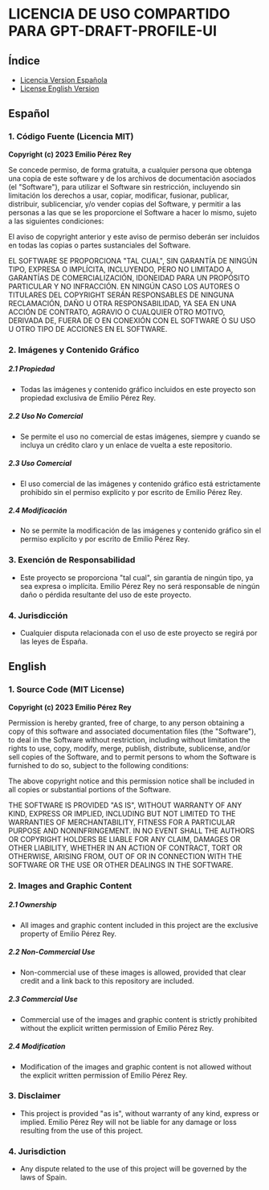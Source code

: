 # LICENCIA DE USO COMPARTIDO PARA GPT-DRAFT-PROFILE-UI

## Índice
- [Licencia Version Española](#español)
- [License English Version](#english)

## Español

### 1. Código Fuente (Licencia MIT)

**Copyright (c) 2023 Emilio Pérez Rey**

Se concede permiso, de forma gratuita, a cualquier persona que obtenga una copia de este software y de los archivos de documentación asociados (el "Software"), para utilizar el Software sin restricción, incluyendo sin limitación los derechos a usar, copiar, modificar, fusionar, publicar, distribuir, sublicenciar, y/o vender copias del Software, y permitir a las personas a las que se les proporcione el Software a hacer lo mismo, sujeto a las siguientes condiciones:

El aviso de copyright anterior y este aviso de permiso deberán ser incluidos en todas las copias o partes sustanciales del Software.

EL SOFTWARE SE PROPORCIONA "TAL CUAL", SIN GARANTÍA DE NINGÚN TIPO, EXPRESA O IMPLÍCITA, INCLUYENDO, PERO NO LIMITADO A, GARANTÍAS DE COMERCIALIZACIÓN, IDONEIDAD PARA UN PROPÓSITO PARTICULAR Y NO INFRACCIÓN. EN NINGÚN CASO LOS AUTORES O TITULARES DEL COPYRIGHT SERÁN RESPONSABLES DE NINGUNA RECLAMACIÓN, DAÑO U OTRA RESPONSABILIDAD, YA SEA EN UNA ACCIÓN DE CONTRATO, AGRAVIO O CUALQUIER OTRO MOTIVO, DERIVADA DE, FUERA DE O EN CONEXIÓN CON EL SOFTWARE O SU USO U OTRO TIPO DE ACCIONES EN EL SOFTWARE.

### 2. Imágenes y Contenido Gráfico

##### 2.1 Propiedad
- Todas las imágenes y contenido gráfico incluidos en este proyecto son propiedad exclusiva de Emilio Pérez Rey.

##### 2.2 Uso No Comercial
- Se permite el uso no comercial de estas imágenes, siempre y cuando se incluya un crédito claro y un enlace de vuelta a este repositorio.

##### 2.3 Uso Comercial
- El uso comercial de las imágenes y contenido gráfico está estrictamente prohibido sin el permiso explícito y por escrito de Emilio Pérez Rey.

##### 2.4 Modificación
- No se permite la modificación de las imágenes y contenido gráfico sin el permiso explícito y por escrito de Emilio Pérez Rey.

### 3. Exención de Responsabilidad

- Este proyecto se proporciona "tal cual", sin garantía de ningún tipo, ya sea expresa o implícita. Emilio Pérez Rey no será responsable de ningún daño o pérdida resultante del uso de este proyecto.

### 4. Jurisdicción

- Cualquier disputa relacionada con el uso de este proyecto se regirá por las leyes de España.

## English

### 1. Source Code (MIT License)

**Copyright (c) 2023 Emilio Pérez Rey**

Permission is hereby granted, free of charge, to any person obtaining a copy of this software and associated documentation files (the "Software"), to deal in the Software without restriction, including without limitation the rights to use, copy, modify, merge, publish, distribute, sublicense, and/or sell copies of the Software, and to permit persons to whom the Software is furnished to do so, subject to the following conditions:

The above copyright notice and this permission notice shall be included in all copies or substantial portions of the Software.

THE SOFTWARE IS PROVIDED "AS IS", WITHOUT WARRANTY OF ANY KIND, EXPRESS OR IMPLIED, INCLUDING BUT NOT LIMITED TO THE WARRANTIES OF MERCHANTABILITY, FITNESS FOR A PARTICULAR PURPOSE AND NONINFRINGEMENT. IN NO EVENT SHALL THE AUTHORS OR COPYRIGHT HOLDERS BE LIABLE FOR ANY CLAIM, DAMAGES OR OTHER LIABILITY, WHETHER IN AN ACTION OF CONTRACT, TORT OR OTHERWISE, ARISING FROM, OUT OF OR IN CONNECTION WITH THE SOFTWARE OR THE USE OR OTHER DEALINGS IN THE SOFTWARE.

### 2. Images and Graphic Content

##### 2.1 Ownership
- All images and graphic content included in this project are the exclusive property of Emilio Pérez Rey.

##### 2.2 Non-Commercial Use
- Non-commercial use of these images is allowed, provided that clear credit and a link back to this repository are included.

##### 2.3 Commercial Use
- Commercial use of the images and graphic content is strictly prohibited without the explicit written permission of Emilio Pérez Rey.

##### 2.4 Modification
- Modification of the images and graphic content is not allowed without the explicit written permission of Emilio Pérez Rey.

### 3. Disclaimer

- This project is provided "as is", without warranty of any kind, express or implied. Emilio Pérez Rey will not be liable for any damage or loss resulting from the use of this project.

### 4. Jurisdiction

- Any dispute related to the use of this project will be governed by the laws of Spain.
